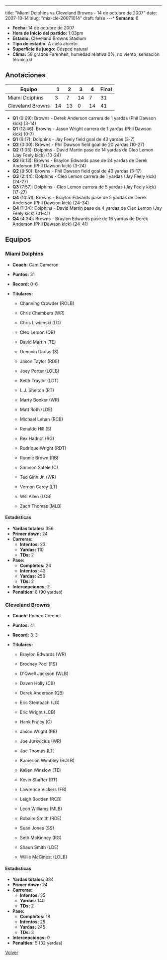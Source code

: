 ---
title: "Miami Dolphins vs Cleveland Browns - 14 de octubre de 2007"
date: 2007-10-14
slug: "mia-cle-20071014"
draft: false
---* **Semana:** 6
* **Fecha:** 14 de octubre de 2007
* **Hora de Inicio del partido:** 1:03pm
* **Estadio:** Cleveland Browns Stadium
* **Tipo de estadio:** A cielo abierto
* **Superficie de juego:** Césped natural
* **Clima:** 58 grados Farenheit, humedad relativa 0%, no viento, sensación térmica 0




## Anotaciones
| Equipo | 1 | 2 | 3 | 4 | Final |
|--------|---|---|---|---|-------|
| Miami Dolphins  | 3 | 7 | 14 | 7  | 31 |
| Cleveland Browns  | 14 | 13 | 0 | 14  | 41 |
* **Q1** (0:09): Browns - Derek Anderson carrera de 1 yardas (Phil Dawson kick) (3-14)
* **Q1** (12:46): Browns - Jason Wright carrera de 1 yardas (Phil Dawson kick) (0-7)
* **Q1** (6:17): Dolphins - Jay Feely field goal de 43 yardas (3-7)
* **Q2** (0:00): Browns - Phil Dawson field goal de 20 yardas (10-27)
* **Q2** (1:03): Dolphins - David Martin pase de 14 yardas de Cleo Lemon (Jay Feely kick) (10-24)
* **Q2** (6:13): Browns - Braylon Edwards pase de 24 yardas de Derek Anderson (Phil Dawson kick) (3-24)
* **Q2** (8:50): Browns - Phil Dawson field goal de 40 yardas (3-17)
* **Q3** (2:44): Dolphins - Cleo Lemon carrera de 1 yardas (Jay Feely kick) (24-27)
* **Q3** (7:57): Dolphins - Cleo Lemon carrera de 5 yardas (Jay Feely kick) (17-27)
* **Q4** (10:51): Browns - Braylon Edwards pase de 5 yardas de Derek Anderson (Phil Dawson kick) (24-34)
* **Q4** (1:34): Dolphins - David Martin pase de 4 yardas de Cleo Lemon (Jay Feely kick) (31-41)
* **Q4** (4:34): Browns - Braylon Edwards pase de 16 yardas de Derek Anderson (Phil Dawson kick) (24-41)


## Equipos


### Miami Dolphins
* **Coach:** Cam Cameron
* **Puntos:** 31
* **Record:** 0-6
* **Titulares:** 

  * Channing Crowder (ROLB) 

  * Chris Chambers (WR) 

  * Chris Liwienski (LG) 

  * Cleo Lemon (QB) 

  * David Martin (TE) 

  * Donovin Darius (S) 

  * Jason Taylor (RDE) 

  * Joey Porter (LOLB) 

  * Keith Traylor (LDT) 

  * L.J. Shelton (RT) 

  * Marty Booker (WR) 

  * Matt Roth (LDE) 

  * Michael Lehan (RCB) 

  * Renaldo Hill (S) 

  * Rex Hadnot (RG) 

  * Rodrique Wright (RDT) 

  * Ronnie Brown (RB) 

  * Samson Satele (C) 

  * Ted Ginn Jr. (WR) 

  * Vernon Carey (LT) 

  * Will Allen (LCB) 

  * Zach Thomas (MLB) 

#### Estadísticas
* **Yardas totales:** 356
* **Primer down:** 24
* **Carreras:**
  * **Intentos:** 23
  * **Yardas:** 110
  * **TDs:** 2
* **Pase:**
  * **Completos:** 24
  * **Intentos:** 43
  * **Yardas:** 256
  * **TDs:** 2
* **Intercepciones:** 2
* **Penalties:** 8 (90 yardas)

### Cleveland Browns
* **Coach:** Romeo Crennel
* **Puntos:** 41
* **Record:** 3-3
* **Titulares:** 

  * Braylon Edwards (WR) 

  * Brodney Pool (FS) 

  * D'Qwell Jackson (WLB) 

  * Daven Holly (CB) 

  * Derek Anderson (QB) 

  * Eric Steinbach (LG) 

  * Eric Wright (LCB) 

  * Hank Fraley (C) 

  * Jason Wright (RB) 

  * Joe Jurevicius (WR) 

  * Joe Thomas (LT) 

  * Kamerion Wimbley (ROLB) 

  * Kellen Winslow (TE) 

  * Kevin Shaffer (RT) 

  * Lawrence Vickers (FB) 

  * Leigh Bodden (RCB) 

  * Leon Williams (MLB) 

  * Robaire Smith (RDE) 

  * Sean Jones (SS) 

  * Seth McKinney (RG) 

  * Shaun Smith (LDE) 

  * Willie McGinest (LOLB) 

#### Estadísticas
* **Yardas totales:** 384
* **Primer down:** 24
* **Carreras:**
  * **Intentos:** 35
  * **Yardas:** 140
  * **TDs:** 2
* **Pase:**
  * **Completos:** 18
  * **Intentos:** 25
  * **Yardas:** 245
  * **TDs:** 3
* **Intercepciones:** 0
* **Penalties:** 5 (32 yardas)


[Volver](/historia/2007)
